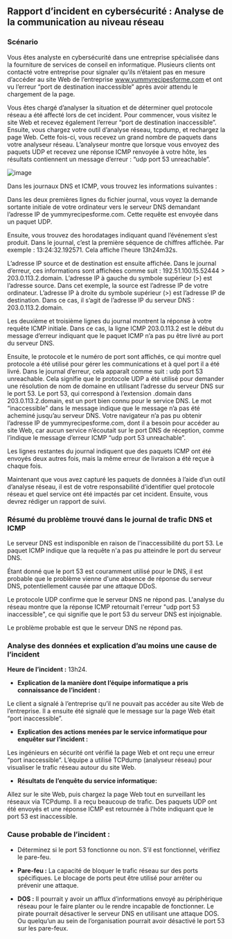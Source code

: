 

## Rapport d’incident en cybersécurité : Analyse de la communication au niveau réseau

### Scénario

Vous êtes analyste en cybersécurité dans une entreprise spécialisée dans la fourniture de services de conseil en informatique. Plusieurs clients ont contacté votre entreprise pour signaler qu’ils n’étaient pas en mesure d’accéder au site Web de l’entreprise www.yummyrecipesforme.com et ont vu l’erreur “port de destination inaccessible” après avoir attendu le chargement de la page.

Vous êtes chargé d’analyser la situation et de déterminer quel protocole réseau a été affecté lors de cet incident. Pour commencer, vous visitez le site Web et recevez également l’erreur “port de destination inaccessible”. Ensuite, vous chargez votre outil d’analyse réseau, tcpdump, et rechargez la page Web. Cette fois-ci, vous recevez un grand nombre de paquets dans votre analyseur réseau. L’analyseur montre que lorsque vous envoyez des paquets UDP et recevez une réponse ICMP renvoyée à votre hôte, les résultats contiennent un message d’erreur : “udp port 53 unreachable”.

![image](https://github.com/user-attachments/assets/64038366-384b-463d-abf8-88df9806a2da)


Dans les journaux DNS et ICMP, vous trouvez les informations suivantes :

Dans les deux premières lignes du fichier journal, vous voyez la demande sortante initiale de votre ordinateur vers le serveur DNS demandant l’adresse IP de yummyrecipesforme.com. Cette requête est envoyée dans un paquet UDP.

Ensuite, vous trouvez des horodatages indiquant quand l’événement s’est produit. Dans le journal, c’est la première séquence de chiffres affichée. Par exemple : 13:24:32.192571. Cela affiche l’heure 13h24m32s.

L’adresse IP source et de destination est ensuite affichée. Dans le journal d’erreur, ces informations sont affichées comme suit : 192.51.100.15.52444 > 203.0.113.2.domain. L’adresse IP à gauche du symbole supérieur (>) est l’adresse source. Dans cet exemple, la source est l’adresse IP de votre ordinateur. L’adresse IP à droite du symbole supérieur (>) est l’adresse IP de destination. Dans ce cas, il s’agit de l’adresse IP du serveur DNS : 203.0.113.2.domain.

Les deuxième et troisième lignes du journal montrent la réponse à votre requête ICMP initiale. Dans ce cas, la ligne ICMP 203.0.113.2 est le début du message d’erreur indiquant que le paquet ICMP n’a pas pu être livré au port du serveur DNS.

Ensuite, le protocole et le numéro de port sont affichés, ce qui montre quel protocole a été utilisé pour gérer les communications et à quel port il a été livré. Dans le journal d’erreur, cela apparaît comme suit : udp port 53 unreachable. Cela signifie que le protocole UDP a été utilisé pour demander une résolution de nom de domaine en utilisant l’adresse du serveur DNS sur le port 53. Le port 53, qui correspond à l’extension .domain dans 203.0.113.2.domain, est un port bien connu pour le service DNS. Le mot “inaccessible” dans le message indique que le message n’a pas été acheminé jusqu’au serveur DNS. Votre navigateur n’a pas pu obtenir l’adresse IP de yummyrecipesforme.com, dont il a besoin pour accéder au site Web, car aucun service n’écoutait sur le port DNS de réception, comme l’indique le message d’erreur ICMP “udp port 53 unreachable”.

Les lignes restantes du journal indiquent que des paquets ICMP ont été envoyés deux autres fois, mais la même erreur de livraison a été reçue à chaque fois.

Maintenant que vous avez capturé les paquets de données à l’aide d’un outil d’analyse réseau, il est de votre responsabilité d’identifier quel protocole réseau et quel service ont été impactés par cet incident. Ensuite, vous devrez rédiger un rapport de suivi.

### Résumé du problème trouvé dans le journal de trafic DNS et ICMP

Le serveur DNS est indisponible en raison de l'inaccessibilité du port 53. Le paquet ICMP indique que la requête n'a pas pu atteindre le port du serveur DNS.

Étant donné que le port 53 est couramment utilisé pour le DNS, il est probable que le problème vienne d'une absence de réponse du serveur DNS, potentiellement causée par une attaque DDoS.

Le protocole UDP confirme que le serveur DNS ne répond pas. L'analyse du réseau montre que la réponse ICMP retournait l'erreur "udp port 53 inaccessible", ce qui signifie que le port 53 du serveur DNS est injoignable.

Le problème probable est que le serveur DNS ne répond pas.

### Analyse des données et explication d’au moins une cause de l’incident

**Heure de l’incident :** 13h24.

- **Explication de la manière dont l’équipe informatique a pris connaissance de l’incident :** 

Le client a signalé à l’entreprise qu’il ne pouvait pas accéder au site Web de l’entreprise. Il a ensuite été signalé que le message sur la page Web était “port inaccessible”.

- **Explication des actions menées par le service informatique pour enquêter sur l’incident :** 

Les ingénieurs en sécurité ont vérifié la page Web et ont reçu une erreur “port inaccessible”. L’équipe a utilisé TCPdump (analyseur réseau) pour visualiser le trafic réseau autour du site Web.

- **Résultats de l’enquête du service informatique:** 

Allez sur le site Web, puis chargez la page Web tout en surveillant les réseaux via TCPdump. Il a reçu beaucoup de trafic. Des paquets UDP ont été envoyés et une réponse ICMP est retournée à l’hôte indiquant que le port 53 est inaccessible.

### Cause probable de l’incident :

- Déterminez si le port 53 fonctionne ou non. S’il est fonctionnel, vérifiez le pare-feu.

- **Pare-feu :** La capacité de bloquer le trafic réseau sur des ports spécifiques. Le blocage de ports peut être utilisé pour arrêter ou prévenir une attaque.
- **DOS :** Il pourrait y avoir un afflux d’informations envoyé au périphérique réseau pour le faire planter ou le rendre incapable de fonctionner. Le pirate pourrait désactiver le serveur DNS en utilisant une attaque DOS. Ou quelqu’un au sein de l’organisation pourrait avoir désactivé le port 53 sur les pare-feux.
